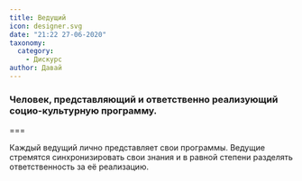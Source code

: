 ```yaml
---
title: Ведущий
icon: designer.svg
date: "21:22 27-06-2020"
taxonomy:
  category:
    - Дискурс
author: Давай
---
```


### Человек, представляющий и ответственно реализующий социо-культурную программу.

===

Каждый ведущий лично представляет свои программы. Ведущие стремятся синхронизировать свои знания и в равной степени разделять ответственность за её реализацию.
